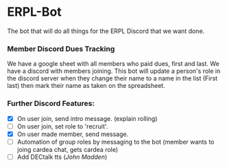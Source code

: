 # ERPL-Bot
The bot that will do all things for the ERPL Discord that we want done.

### Member Discord Dues Tracking
We have a google sheet with all members who paid dues, first and last. We have a discord with members joining. 
This bot will update a person's role in the discord server when they change their name to a name in the list (First last) then mark their name as taken on the spreadsheet.

### Further Discord Features:
- [x] On user join, send intro message. (explain rolling)
- [ ] On user join, set role to 'recruit'.
- [x] On user made member, send message.
- [ ] Automation of group roles by messaging to the bot (member wants to joing cardea chat, gets cardea role)
- [ ] Add DECtalk tts (*John Madden*)
